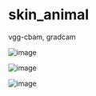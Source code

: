# skin_animal

vgg-cbam, gradcam


![image](https://github.com/Bony-Lee/skin_animal/assets/70502547/1f6d56aa-b0a3-4f2b-81e3-b64e64ebbad6)


![image](https://github.com/Bony-Lee/skin_animal/assets/70502547/869f4e0b-5378-4cfa-9527-fab05ef91ad5)


![image](https://github.com/Bony-Lee/skin_animal/assets/70502547/ab119932-82f4-444b-9027-3f349d772dbd)

